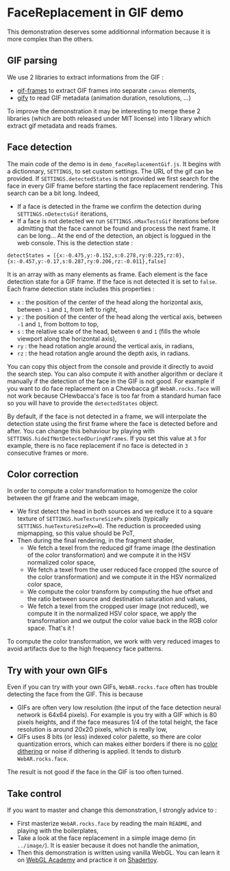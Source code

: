 # FaceReplacement in GIF demo

This demonstration deserves some additionnal information because it is more complex than the others.

## GIF parsing
We use 2 libraries to extract informations from the GIF :
* [gif-frames](https://github.com/benwiley4000/gif-frames) to extract GIF frames into separate `canvas` elements,
* [gify](https://github.com/rfrench/gify/blob/master/example.html) to read GIF metadata (animation duration, resolutions, ...)

To improve the demonstration it may be interesting to merge these 2 libraries (which are both released under MIT license) into 1 library which extract gif metadata and reads frames.

## Face detection
The main code of the demo is in `demo_faceReplacementGif.js`. It begins with a dictionnary, `SETTINGS`, to set custom settings. The URL of the gif can be provided. If `SETTINGS.detectedStates` is not provided we first search for the face in every GIF frame before starting the face replacement rendering. This search can be a bit long. Indeed,
  * If a face is detected in the frame we confirm the detection during `SETTINGS.nDetectsGif` iterations,
  * If a face is not detected we run `SETTINGS.nMaxTestsGif` iterations before admitting that the face cannot be found and process the next frame. It can be long...
At the end of the detection, an object is loggued in the web console. This is the detection state :
```
detectStates = [{x:-0.475,y:-0.152,s:0.278,ry:0.225,rz:0},{x:-0.457,y:-0.17,s:0.287,ry:0.206,rz:-0.011},false]
```
It is an array with as many elements as frame. Each element is the face detection state for a GIF frame. If the face is not detected it is set to `false`. Each frame detection state includes this properties :
* `x` : the position of the center of the head along the horizontal axis, between `-1` and `1`, from left to right,
* `y` : the position of the center of the head along the vertical axis, between `-1` and `1`, from bottom to top,
* `s` : the relative scale of the head, between `0` and `1` (fills the whole viewport along the horizontal axis),
* `ry` : the head rotation angle around the vertical axis, in radians,
* `rz` : the head rotation angle around the depth axis, in radians.

You can copy this object from the console and provide it directly to avoid the search step. You can also compute it with another algorithm or declare it manually if the detection of the face in the GIF is not good. For example if you want to do face replacement on a Chewbacca gif `WebAR.rocks.face` will not work because CHewbacca's face is too far from a standard human face so you will have to provide the `detectedStates` object.

By default, if the face is not detected in a frame, we will interpolate the detection state using the first frame where the face is detected before and after. You can change this behaviour by playing with `SETTINGS.hideIfNotDetectedDuringNframes`. If you set this value at `3` for example, there is no face replacement if no face is detected in `3` consecutive frames or more.


## Color correction
In order to compute a color transformation to homogenize the color between the gif frame and the webcam image, 
* We first detect the head in both sources and we reduce it to a square texture of `SETTINGS.hueTextureSizePx` pixels (typically `SETTINGS.hueTextureSizePx=4`). The reduction is proceeded using mipmapping, so this value should be PoT,
* Then during the final rendering, in the fragment shader,
    * We fetch a texel from the reduced gif frame image (the destination of the color transformation) and we compute it in the HSV normalized color space,
    * We fetch a texel from the user reduced face cropped (the source of the color transformation) and we compute it in the HSV normalized color space,
    * We compute the color transform by computing the hue offset and the ratio between source and destination saturation and values,
    * We fetch a texel from the cropped user image (not reduced), we compute it in the normalized HSV color space, we apply the transformation and we output the color value back in the RGB color space. That's it !

To compute the color transformation, we work with very reduced images to avoid artifacts due to the high frequency face patterns.


## Try with your own GIFs
Even if you can try with your own GIFs, `WebAR.rocks.face` often has trouble detecting the face from the GIF. This is because
* GIFs are often very low resolution (the input of the face detection neural network is 64x64 pixels). For example is you try with a GIF which is 80 pixels heights, and if the face measures 1/4 of the total height, the face resolution is around 20x20 pixels, which is really low,
* GIFs uses 8 bits (or less) indexed color palette, so there are color quantization errors, which can makes either borders if there is no [color dithering](https://en.wikipedia.org/wiki/Dither) or noise if dithering is applied. It tends to disturb `WebAR.rocks.face`.

The result is not good if the face in the GIF is too often turned.



## Take control
If you want to master and change this demonstration, I strongly advice to :
* First masterize `WebAR.rocks.face` by reading the main `README`, and playing with the boilerplates,
* Take a look at the face replacement in a simple image demo (in `../image/`). It is easier because it does not handle the animation,
* Then this demonstration is written using vanilla WebGL. You can learn it on [WebGL Academy](http://www.webglacademy.com) and practice it on [Shadertoy](https://www.shadertoy.com/).